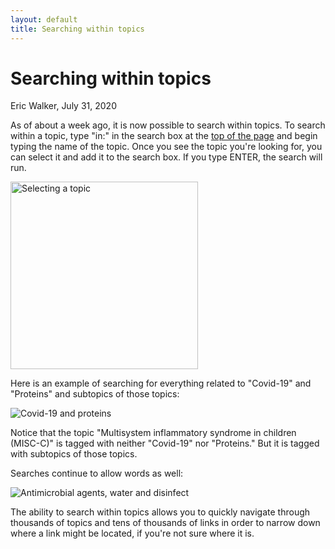```yaml
---
layout: default
title: Searching within topics
---
```


# Searching within topics
<byline>Eric Walker, July 31, 2020</byline>

As of about a week ago, it is now possible to search within topics.  To search within a topic, type "in:" in the search box at the [top of the page](https://digraph.app/) and begin typing the name of the topic.  Once you see the topic you're looking for, you can select it and add it to the search box.  If you type ENTER, the search will run.

<img class="screenshot" style="width: 300px!important" alt="Selecting a topic" src="https://user-images.githubusercontent.com/760949/89087565-f259bb00-d351-11ea-8b08-16fa457d098d.png">

Here is an example of searching for everything related to "Covid-19" and "Proteins" and subtopics of those topics:

<img class="screenshot" alt="Covid-19 and proteins" src="https://user-images.githubusercontent.com/760949/89083189-6b0a4880-d34d-11ea-9b30-cfed97ced094.png">

Notice that the topic "Multisystem inflammatory syndrome in children (MISC-C)" is tagged with neither "Covid-19" nor "Proteins."  But it is tagged with subtopics of those topics.

Searches continue to allow words as well:

<img class="screenshot" alt="Antimicrobial agents, water and disinfect" src="https://user-images.githubusercontent.com/760949/89086724-e3253e00-d34e-11ea-8540-3a6c4867a550.png">

The ability to search within topics allows you to quickly navigate through thousands of topics and tens of thousands of links in order to narrow down where a link might be located, if you're not sure where it is.
